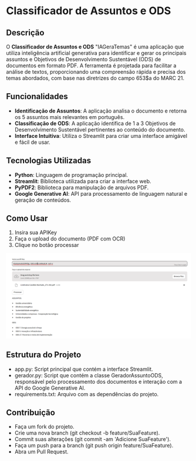 # Classificador de Assuntos e ODS

## Descrição

O **Classificador de Assuntos e ODS** "IAGeraTemas" é uma aplicação que utiliza inteligência artificial generativa para identificar e gerar os principais assuntos e Objetivos de Desenvolvimento Sustentável (ODS) de documentos em formato PDF. A ferramenta é projetada para facilitar a análise de textos, proporcionando uma compreensão rápida e precisa dos temas abordados, com base nas diretrizes do campo 653$a do MARC 21.

## Funcionalidades

- **Identificação de Assuntos**: A aplicação analisa o documento e retorna os 5 assuntos mais relevantes em português.
- **Classificação de ODS**: A aplicação identifica de 1 a 3 Objetivos de Desenvolvimento Sustentável pertinentes ao conteúdo do documento.
- **Interface Intuitiva**: Utiliza o Streamlit para criar uma interface amigável e fácil de usar.

## Tecnologias Utilizadas

- **Python**: Linguagem de programação principal.
- **Streamlit**: Biblioteca utilizada para criar a interface web.
- **PyPDF2**: Biblioteca para manipulação de arquivos PDF.
- **Google Generative AI**: API para processamento de linguagem natural e geração de conteúdos.

## Como Usar

1. Insira sua APIKey
2. Faça o upload do documento (PDF com OCR)
3. Clique no botão processar

![](images/sample-process_20240611.png)



## Estrutura do Projeto
- app.py: Script principal que contém a interface Streamlit.
- gerador.py: Script que contém a classe GeradorAssuntoODS, responsável pelo processamento dos documentos e interação com a API do Google Generative AI.
- requirements.txt: Arquivo com as dependências do projeto.

## Contribuição
- Faça um fork do projeto.
- Crie uma nova branch (git checkout -b feature/SuaFeature).
- Commit suas alterações (git commit -am 'Adicione SuaFeature').
- Faça um push para a branch (git push origin feature/SuaFeature).
- Abra um Pull Request.